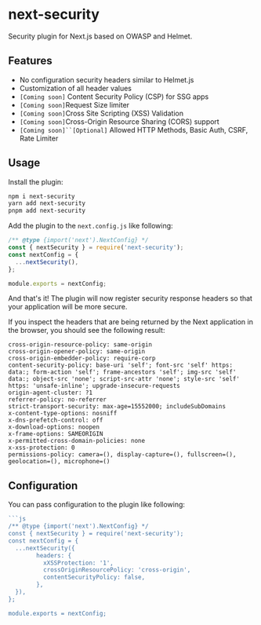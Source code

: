 # next-security

Security plugin for Next.js based on OWASP and Helmet.

## Features

- No configuration security headers similar to Helmet.js
- Customization of all header values
- `[Coming soon]` Content Security Policy (CSP) for SSG apps
- `[Coming soon]`Request Size limiter 
- `[Coming soon]`Cross Site Scripting (XSS) Validation
- `[Coming soon]`Cross-Origin Resource Sharing (CORS) support
- `[Coming soon]``[Optional]` Allowed HTTP Methods, Basic Auth, CSRF, Rate Limiter

## Usage

Install the plugin:

```sh
npm i next-security
yarn add next-security
pnpm add next-security
```

Add the plugin to the `next.config.js` like following:

```js
/** @type {import('next').NextConfig} */
const { nextSecurity } = require('next-security');
const nextConfig = {
  ...nextSecurity(),
};

module.exports = nextConfig;
```

And that's it! The plugin will now register security response headers so that your application will be more secure.

If you inspect the headers that are being returned by the Next application in the browser, you should see the following result:

```
cross-origin-resource-policy: same-origin
cross-origin-opener-policy: same-origin
cross-origin-embedder-policy: require-corp
content-security-policy: base-uri 'self'; font-src 'self' https: data:; form-action 'self'; frame-ancestors 'self'; img-src 'self' data:; object-src 'none'; script-src-attr 'none'; style-src 'self' https: 'unsafe-inline'; upgrade-insecure-requests
origin-agent-cluster: ?1
referrer-policy: no-referrer
strict-transport-security: max-age=15552000; includeSubDomains
x-content-type-options: nosniff
x-dns-prefetch-control: off
x-download-options: noopen
x-frame-options: SAMEORIGIN
x-permitted-cross-domain-policies: none
x-xss-protection: 0
permissions-policy: camera=(), display-capture=(), fullscreen=(), geolocation=(), microphone=()
```

## Configuration

You can pass configuration to the plugin like following:

```ts
```js
/** @type {import('next').NextConfig} */
const { nextSecurity } = require('next-security');
const nextConfig = {
  ...nextSecurity({
        headers: {
          xXSSProtection: '1',
          crossOriginResourcePolicy: 'cross-origin',
          contentSecurityPolicy: false,
        },
  }),
};

module.exports = nextConfig;
```
